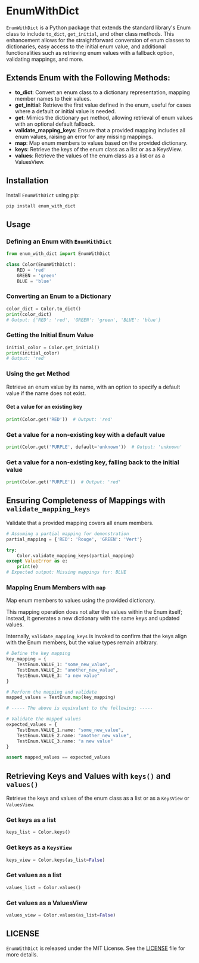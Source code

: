 # EnumWithDict

`EnumWithDict` is a Python package that extends the standard library's Enum class to include `to_dict`, `get_initial`, and other class methods. This enhancement allows for the straightforward conversion of enum classes to dictionaries, easy access to the initial enum value, and additional functionalities such as retrieving enum values with a fallback option, validating mappings, and more.

## Extends Enum with the Following Methods:

- **to_dict**: Convert an enum class to a dictionary representation, mapping member names to their values.
- **get_initial**: Retrieve the first value defined in the enum, useful for cases where a default or initial value is needed.
- **get**: Mimics the dictionary `get` method, allowing retrieval of enum values with an optional default fallback.
- **validate_mapping_keys**: Ensure that a provided mapping includes all enum values, raising an error for any missing mappings.
- **map**: Map enum members to values based on the provided dictionary.
- **keys**: Retrieve the keys of the enum class as a list or as a KeysView.
- **values**: Retrieve the values of the enum class as a list or as a ValuesView.

## Installation

Install `EnumWithDict` using pip:

```bash
pip install enum_with_dict
```

## Usage

### Defining an Enum with `EnumWithDict`

```python
from enum_with_dict import EnumWithDict

class Color(EnumWithDict):
    RED = 'red'
    GREEN = 'green'
    BLUE = 'blue'

```

### Converting an Enum to a Dictionary

```python
color_dict = Color.to_dict()
print(color_dict)
# Output: {'RED': 'red', 'GREEN': 'green', 'BLUE': 'blue'}
```

### Getting the Initial Enum Value

```python
initial_color = Color.get_initial()
print(initial_color)
# Output: 'red'
```

### Using the `get` Method

Retrieve an enum value by its name, with an option to specify a default value if the name does not exist.

#### Get a value for an existing key

```python
print(Color.get('RED'))  # Output: 'red'
```

### Get a value for a non-existing key with a default value

```python
print(Color.get('PURPLE', default='unknown'))  # Output: 'unknown'
```

### Get a value for a non-existing key, falling back to the initial value

```python
print(Color.get('PURPLE'))  # Output: 'red'
```

## Ensuring Completeness of Mappings with `validate_mapping_keys`

Validate that a provided mapping covers all enum members.

```python
# Assuming a partial mapping for demonstration
partial_mapping = {'RED': 'Rouge', 'GREEN': 'Vert'}

try:
    Color.validate_mapping_keys(partial_mapping)
except ValueError as e:
    print(e)
# Expected output: Missing mappings for: BLUE
```

### Mapping Enum Members with `map`

Map enum members to values using the provided dictionary.

This mapping operation does not alter the values within the Enum itself; instead, it generates a new dictionary with the same keys and updated values.

Internally, `validate_mapping_keys` is invoked to confirm that the keys align with the Enum members, but the value types remain arbitrary.

```python
# Define the key mapping
key_mapping = {
    TestEnum.VALUE_1: "some_new_value",
    TestEnum.VALUE_2: "another_new_value",
    TestEnum.VALUE_3: "a new value"
}

# Perform the mapping and validate
mapped_values = TestEnum.map(key_mapping)

# ----- The above is equivalent to the following: -----

# Validate the mapped values
expected_values = {
    TestEnum.VALUE_1.name: "some_new_value",
    TestEnum.VALUE_2.name: "another_new_value",
    TestEnum.VALUE_3.name: "a new value"
}

assert mapped_values == expected_values

```

## Retrieving Keys and Values with `keys()` and `values()`

Retrieve the keys and values of the enum class as a list or as a `KeysView` or `ValuesView`.

### Get keys as a list

```python
keys_list = Color.keys()
```

### Get keys as a `KeysView`

```python
keys_view = Color.keys(as_list=False)
```

### Get values as a list

```python
values_list = Color.values()
```

### Get values as a ValuesView

```python
values_view = Color.values(as_list=False)
```

## LICENSE

`EnumWithDict` is released under the MIT License. See the [LICENSE](LICENSE) file for more details.
